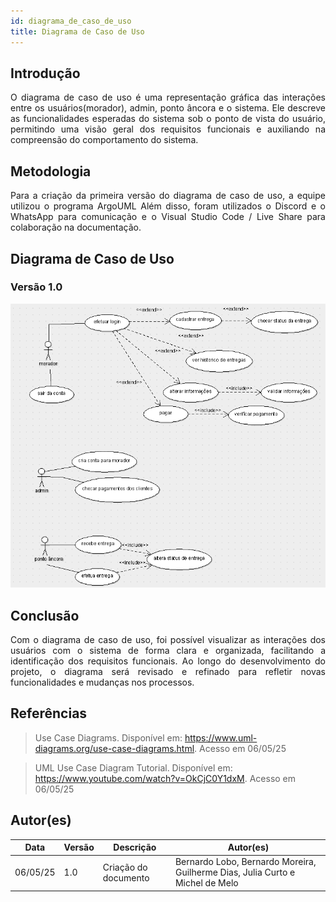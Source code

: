 ```yaml
---
id: diagrama_de_caso_de_uso
title: Diagrama de Caso de Uso
---
```


## Introdução

<p align = "justify">
O diagrama de caso de uso é uma representação gráfica das interações entre os usuários(morador), admin, ponto âncora e o sistema. Ele descreve as funcionalidades esperadas do sistema sob o ponto de vista do usuário, permitindo uma visão geral dos requisitos funcionais e auxiliando na compreensão do comportamento do sistema.
</p>

## Metodologia

<p align = "justify">
Para a criação da primeira versão do diagrama de caso de uso, a equipe utilizou o programa ArgoUML Além disso, foram utilizados o Discord e o WhatsApp para comunicação e o Visual Studio Code / Live Share para colaboração na documentação.
</p>

## Diagrama de Caso de Uso

### Versão 1.0

![![Diagrama de Caso de Uso](../assets/Casos_de_Uso/DiagramaCasosDeUso.png)](../assets/Casos_de_Uso/DiagramaCasosDeUso.png)

<!-- #### Rastreabilidade de Requisitos

| ID|Descrição|
|---|---|
|US01|Realizar login|
|US02|Cadastrar entrega|
|US03|Visualizar status|
|US04|Gerenciar contas|
-->

## Conclusão

<p align = "justify">
Com o diagrama de caso de uso, foi possível visualizar as interações dos usuários com o sistema de forma clara e organizada, facilitando a identificação dos requisitos funcionais. Ao longo do desenvolvimento do projeto, o diagrama será revisado e refinado para refletir novas funcionalidades e mudanças nos processos.
</p>

## Referências

> Use Case Diagrams. Disponível em: https://www.uml-diagrams.org/use-case-diagrams.html. Acesso em 06/05/25

> UML Use Case Diagram Tutorial. Disponível em: https://www.youtube.com/watch?v=OkCjC0Y1dxM. Acesso em 06/05/25

## Autor(es)

| Data | Versão | Descrição | Autor(es) |
| -- | -- | -- | -- |
| 06/05/25 | 1.0 | Criação do documento | Bernardo Lobo, Bernardo Moreira, Guilherme Dias, Julia Curto e Michel de Melo |
